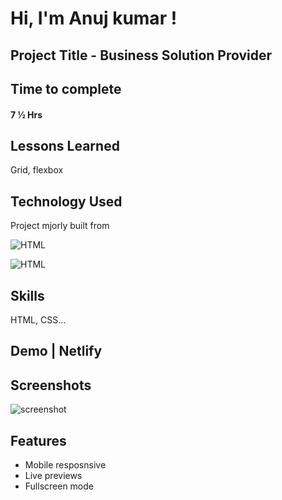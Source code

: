 # Hi, I'm Anuj kumar !

## Project Title - Business Solution Provider

## Time to complete

#### 7 ½ Hrs

## Lessons Learned

Grid, flexbox

## Technology Used

Project mjorly built from

![HTML](https://img.shields.io/badge/First%20tech-Html-brightgreen)

![HTML](https://img.shields.io/badge/SecondTech-CSS-blue)

## Skills

HTML, CSS...

## Demo | Netlify

## Screenshots

![screenshot](https://user-images.githubusercontent.com/92782806/183035125-37e42f8e-04e1-41ea-bbb6-8e93116b3dcf.png)

## Features

- Mobile resposnsive
- Live previews
- Fullscreen mode
